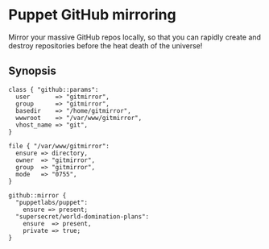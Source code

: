 # Puppet GitHub mirroring #

Mirror your massive GitHub repos locally, so that you can rapidly create and
destroy repositories before the heat death of the universe!

## Synopsis ##

    class { "github::params":
      user       => "gitmirror",
      group      => "gitmirror",
      basedir    => "/home/gitmirror",
      wwwroot    => "/var/www/gitmirror",
      vhost_name => "git",
    }

    file { "/var/www/gitmirror":
      ensure => directory,
      owner  => "gitmirror",
      group  => "gitmirror",
      mode   => "0755",
    }

    github::mirror {
      "puppetlabs/puppet":
        ensure => present;
      "supersecret/world-domination-plans":
        ensure  => present,
        private => true;
    }
